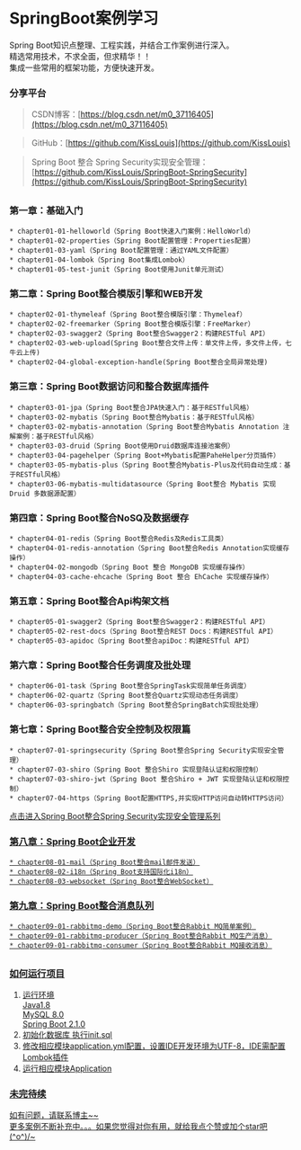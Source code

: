 # SpringBoot案例学习

Spring Boot知识点整理、工程实践，并结合工作案例进行深入。  
精选常用技术，不求全面，但求精华！！  
集成一些常用的框架功能，方便快速开发。

### 分享平台

> CSDN博客：[https://blog.csdn.net/m0_37116405](https://blog.csdn.net/m0_37116405)

> GitHub：[https://github.com/KissLouis](https://github.com/KissLouis)

> Spring Boot 整合 Spring Security实现安全管理：[https://github.com/KissLouis/SpringBoot-SpringSecurity](https://github.com/KissLouis/SpringBoot-SpringSecurity)

## 

### 第一章：基础入门

    * chapter01-01-helloworld（Spring Boot快速入门案例：HelloWorld）
    * chapter01-02-properties（Spring Boot配置管理：Properties配置）
    * chapter01-03-yaml（Spring Boot配置管理：通过YAML文件配置）
    * chapter01-04-lombok（Spring Boot集成Lombok）
    * chapter01-05-test-junit（Spring Boot使用Junit单元测试）

### 第二章：Spring Boot整合模版引擎和WEB开发  
    * chapter02-01-thymeleaf（Spring Boot整合模版引擎：Thymeleaf）
    * chapter02-02-freemarker（Spring Boot整合模版引擎：FreeMarker）
    * chapter02-03-swagger2（Spring Boot整合Swagger2：构建RESTful API）
    * chapter02-03-web-upload(Spring Boot整合文件上传：单文件上传，多文件上传，七牛云上传)
    * chapter02-04-global-exception-handle(Spring Boot整合全局异常处理)

### 第三章：Spring Boot数据访问和整合数据库插件  
    * chapter03-01-jpa（Spring Boot整合JPA快速入门：基于RESTful风格）
    * chapter03-02-mybatis（Spring Boot整合Mybatis：基于RESTful风格）
    * chapter03-02-mybatis-annotation（Spring Boot整合Mybatis Annotation 注解案例：基于RESTful风格）
    * chapter03-03-druid（Spring Boot使用Druid数据库连接池案例）
    * chapter03-04-pagehelper（Spring Boot+Mybatis配置PaheHelper分页插件）
    * chapter03-05-mybatis-plus（Spring Boot整合Mybatis-Plus及代码自动生成：基于RESTful风格）
    * chapter03-06-mybatis-multidatasource（Spring Boot整合 Mybatis 实现 Druid 多数据源配置）

### 第四章：Spring Boot整合NoSQ及数据缓存  
    * chapter04-01-redis（Spring Boot整合Redis及Redis工具类）
    * chapter04-01-redis-annotation（Spring Boot整合Redis Annotation实现缓存操作）
    * chapter04-02-mongodb（Spring Boot 整合 MongoDB 实现缓存操作）
    * chapter04-03-cache-ehcache（Spring Boot 整合 EhCache 实现缓存操作）

### 第五章：Spring Boot整合Api构架文档
    * chapter05-01-swagger2（Spring Boot整合Swagger2：构建RESTful API）
    * chapter05-02-rest-docs（Spring Boot整合REST Docs：构建RESTful API）
    * chapter05-03-apidoc（Spring Boot整合apiDoc：构建RESTful API）

### 第六章：Spring Boot整合任务调度及批处理
    * chapter06-01-task（Spring Boot整合SpringTask实现简单任务调度）
    * chapter06-02-quartz（Spring Boot整合Quartz实现动态任务调度）
    * chapter06-03-springbatch（Spring Boot整合SpringBatch实现批处理）

### 第七章：Spring Boot整合安全控制及权限篇
    * chapter07-01-springsecurity（Spring Boot整合Spring Security实现安全管理）
    * chapter07-03-shiro（Spring Boot 整合Shiro 实现登陆认证和权限控制）
    * chapter07-03-shiro-jwt（Spring Boot 整合Shiro + JWT 实现登陆认证和权限控制）
    * chapter07-04-https（Spring Boot配置HTTPS,并实现HTTP访问自动转HTTPS访问）
[<u>点击进入Spring Boot整合Spring Security实现安全管理系列<u>](https://github.com/KissLouis/SpringBoot-SpringSecurity)


### 第八章：Spring Boot企业开发
    * chapter08-01-mail（Spring Boot整合mail邮件发送）
    * chapter08-02-i18n（Spring Boot支持国际化i18n）
    * chapter08-03-websocket（Spring Boot整合WebSocket）

### 第九章：Spring Boot整合消息队列
    * chapter09-01-rabbitmq-demo（Spring Boot整合Rabbit MQ简单案例）
    * chapter09-01-rabbitmq-producer（Spring Boot整合Rabbit MQ生产消息）
    * chapter09-01-rabbitmq-consumer（Spring Boot整合Rabbit MQ接收消息）


## 

### 如何运行项目
1. 运行环境  
    <u>Java1.8</u>  
    <u>MySQL 8.0 </u>  
    <u>Spring Boot 2.1.0</u> 
2. 初始化数据库 执行init.sql
3. 修改相应模块application.yml配置，设置IDE开发环境为UTF-8，IDE需配置Lombok插件
4. 运行相应模块Application


### 未完待续
如有问题，请联系博主~~  
更多案例不断补充中。。。如果您觉得对你有用，就给我点个赞或加个star吧\(^o^)/~


